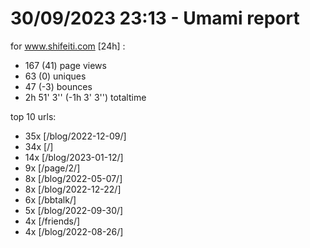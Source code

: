 # 30/09/2023 23:13 - Umami report
for www.shifeiti.com [24h] :

 - 167 (41) page views
 - 63 (0) uniques
 - 47 (-3) bounces
 - 2h 51' 3'' (-1h 3' 3'') totaltime


top 10 urls:
 - 35x [/blog/2022-12-09/]
 - 34x [/]
 - 14x [/blog/2023-01-12/]
 - 9x [/page/2/]
 - 8x [/blog/2022-05-07/]
 - 8x [/blog/2022-12-22/]
 - 6x [/bbtalk/]
 - 5x [/blog/2022-09-30/]
 - 4x [/friends/]
 - 4x [/blog/2022-08-26/]


